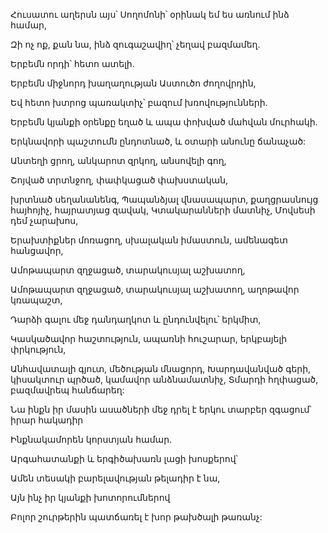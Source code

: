 Հուսատու աղերսն այս՝ Սողոմոնի՝ օրինակ եմ ես առնում ինձ համար,

Զի ոչ ոք, քան նա, ինձ զուգաշավիղ՝ չեղավ բազմամեղ.

Երբեմն որդի՝ հետո ատելի.

Երբեմն միջնորդ խաղաղության Աստուծո ժողովրդին,

Եվ հետո խտրոց պառակտիչ՝ բազում խռովությունների.

Երբեմն կյանքի օրենքը եղած և ապա փոխված մահվան մուրհակի.

Երկնավորի պաշտումն ընդոտնած, և օտարի անունը ճանաչած:

Անտեղի ցրող, անկարոտ զրկող, անսովելի գող,

Շոյված տրտնջող, փափկացած փախստական,

խրտնած սեղանանենգ, Պապանձյալ վնասապարտ, քաղցրասնույց հայհոյիչ, հայրատյաց զավակ, Կտակարանների մատնիչ, Մովսեսի դեմ չարախոս,

Երախտիքներ մոռացող, սխալական իմաստուն, ամենագետ հանցավոր,

Ամոթապարտ զղջացած, տարակուսյալ աշխատող,

Ամոթապարտ զղջացած, տարակուսյալ աշխատող, աղոթավոր կռապաշտ,

Դարձի գալու մեջ դանդաղկոտ և ընդունվելու՝ երկմիտ,

Կասկածավոր հաշտություն, ապառնի հուշարար, երկբայելի փրկություն,

Անհավատալի գյուտ, մեծության մնացորդ, Խարդավանված գերի, կիսակտուր պրծած, կամավոր անձնամատնիչ, Տմարդի հղփացած, բազմավրեպ հանճարեղ:

Նա ինքն իր մասին ասածների մեջ դրել է երկու տարբեր զգացում՝ իրար հակադիր

Ինքնակամորեն կորստյան համար.

Արգահատանքի և երգիծախառն լացի խոսքերով՝

Ամեն տեսակի բարելավության թելադիր է նա,

Այն ինչ իր կյանքի խոտորումներով

Բոլոր շուրթերին պատճառել է խոր թախծալի թառանչ: